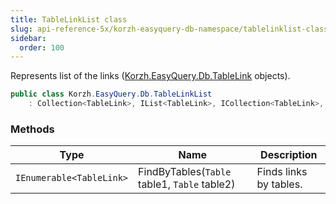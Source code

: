 ```yaml
---
title: TableLinkList class
slug: api-reference-5x/korzh-easyquery-db-namespace/tablelinklist-class
sidebar:
  order: 100
---
```


Represents list of the links ([Korzh.EasyQuery.Db.TableLink](///////////////easyquery/docs/api-reference-5x/korzh-easyquery-db-namespace/tablelink-class) objects).
```csharp
public class Korzh.EasyQuery.Db.TableLinkList
    : Collection<TableLink>, IList<TableLink>, ICollection<TableLink>, IEnumerable<TableLink>, IEnumerable, IList, ICollection, IReadOnlyList<TableLink>, IReadOnlyCollection<TableLink>

```

### Methods

| Type | Name | Description | 
| --- | --- | --- | 
| `IEnumerable<TableLink>` | FindByTables(`Table` table1, `Table` table2) | Finds links by tables. |
